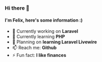 ### Hi there 👋

#### I'm Felix, here's some information :)

- 🔭 Currently working on **Laravel**
- 🌱 Currently learning **PHP**
- 🧭 Planning on **learning Laravel Livewire**
- 📫 Reach me: **Github**
- ⚡ Fun fact: **I like finances**



<!--
**FelixCodesTech/FelixCodesTech** is a ✨ _special_ ✨ repository because its `README.md` (this file) appears on your GitHub profile.

Here are some ideas to get you started:

- 🔭 I’m currently working on ...
- 🌱 I’m currently learning ...
- 👯 I’m looking to collaborate on ...
- 🤔 I’m looking for help with ...
- 💬 Ask me about ...
- 📫 How to reach me: ...
- 😄 Pronouns: ...
- ⚡ Fun fact: ...
-->
